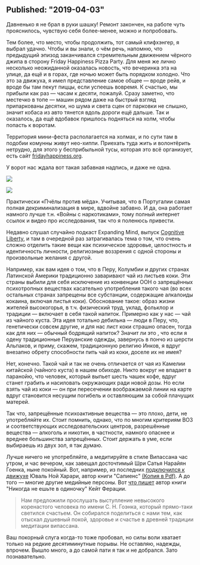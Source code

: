 Published: "2019-04-03"
--------------------------
Давненько я не брал в руки шашку! Ремонт закончен, на работе чуть прояснилось, чувствую себя более-менее, можно и попробовать.

Тем более, что место, чтобы продолжить, тот самый клифхэнгер, я выбрал удачно. Чтобы и вы знали, о чём речь, напомню, что предыдущий эпизод заканчивался стремительным движением чёрного джипа в сторону Friday Happiness Pizza Party. Для меня же лично несколько неожиданной оказалась новость, что вечеринка эта на улице, да ещё и в горах, где ночью может быть порядком холодно. Что это за движуха, я имел представление самое общее — вроде рейв, и вроде бы там пекут пиццы, если успеешь вовремя. К счастью, мы прибыли как раз — часам к десяти, пожалуй. Сразу заметно, что местечко в топе — машин рядом даже на быстрый взгляд припаркованы десятки, но шума и света сцен от парковки не слышно, значит кобаса из авто тянется вдоль дороги ещё дальше. Так и оказалось, да ещё вдобавок пришлось подняться на холм, чтобы попасть к воротам.


Территория мини-феста располагается на холмах, и по сути там в подобии комунны живут нео-хиппи. Приехать туда жить и волонтёрить нетрудно, для этого у бесприбыльной тусы, которая это всё организует, есть сайт [fridayhappiness.org](https://www.fridayhappiness.org/).


У ворот нас ждала вот такая забавная надпись, и даже не одна.

![](IMG_20190223_023616.jpg)


![](IMG_20190223_023623.jpg)

Практически «Пчёлы против мёда». Учитывая, что в Португалии самая полная декриминализация в мире, вдвойне забавно. И да, она работает намного лучше т.н. «Войны с наркотиками», тому полный интернет ссылок и видео про исследования, так что я поленюсь привести.

Недавно слушал случайно подкаст Expanding Mind, выпуск [Cognitive Liberty](https://expandingmind.podbean.com/e/expanding-mind-cognitive-liberty-030217/), и там в очередной раз затрагивалась тема о том, что очень сложно отделить такие вещи как психическое здоровье, целостность и идентичность личности, религиозные воззрения с одной стороны и произвольные желания с другой.

Например, как вам идея о том, что в Перу, Колумбии и других странах Латинской Америки традиционно заваривают чай из листьев коки. Эти страны выбили для себя исключение из конвенции ООН о запрещённых психотропных веществах касательно употребления такого чая (во всех остальных странах запрещены все субстанции, содержащие алкалоиды кокаина, включая листья коки). Обоснование такое: образ жизни жителей высокогорья, в т.ч. физический труд, уклад, фольклор и традиции — включает в себя такой напиток. Примерно как у нас — чай из чайного куста. Эта идея тотально дебильна — люди в Перу, что, генетически совсем другие, и для нас лист коки страшно опасен, тогда как для них — обычный бодрящий напиток? Значит ли это , что если я одену традиционные Перуанские одежды, завернусь в пончо из шерсти Альпаков, и приму, скажем, традиционную религию Инков, я вдруг внезапно обрету способности пить чай из коки, доселе их не имея?

Нет, конечно. Такой чай и так не очень отличается от чая из Камелии китайской (чайного куста) в нашем обиходе. Никто вокруг не впадает в паранойю, что человек, который выпьет шесть чашек кофе, вдруг станет грабить и насиловать окружающих ради новой дозы. Но если взять чай из коки — он при пересечении воображаемой линии на карте вдруг становится несущим погибель и оставляющим за собой плачущих матерей.

Так что, запрещённые психоактивные вещества — это плохо, дети, не употребляйте их. Стоит помнить, однако, что по многим критериям ВОЗ и соответствующих исследовательских центров, разрешённые вещества — алкоголь и никотин, в частности, намного опаснее и вреднее большинства запрещённых. Стоит держать в уме, если выбираешь из двух зол, я так думаю. 


Лучше ничего не употребляйте, а медитируйте в стиле Випассана час утром, и час вечером, как завещал досточтимый Шри Сатья Нарайян Гоенка, ныне покойный. Вот, например, из последних [подключился к движухе](https://rb.ru/story/how-an-unknown-professor-wrote-two-bestsellers/) Юваль Ной Харари, автор книги "Сапиенс" [(Копия в Pdf)](%D0%90%D0%B2%D1%82%D0%BE%D1%80%C2%A0%D0%B1%D0%B5%D1%81%D1%82%D1%81%D0%B5%D0%BB%D0%BB%D0%B5%D1%80%D0%BE%D0%B2%20Sapiens%20%D0%B8%20Homo%20Deus%20%D1%80%D0%B0%D1%81%D1%81%D0%BA%D0%B0%D0%B7%D0%B0%D0%BB%20%D0%BE%20%D1%81%D0%B2%D0%BE%D0%B5%D0%B9%20%D0%BC%D0%B5%D1%82%D0%BE%D0%B4%D0%B8%D0%BA%D0%B5%20%D1%8D%D1%84%D1%84%D0%B5%D0%BA%D1%82%D0%B8%D0%B2%D0%BD%D0%BE%D0%B9%20%D1%80%D0%B0%D0%B1%D0%BE%D1%82%D1%8B%20_%20Rusbase.pdf). А до того — многие другие медийные персоны. Вот [что пишет](https://books.google.lv/books?id=9o4JCgAAQBAJ&pg=PA416&lpg=PA416&dq=%D0%9D%D0%B0%D0%BC+%D0%BF%D1%80%D0%B5%D0%B4%D0%BB%D0%BE%D0%B6%D0%B8%D0%BB%D0%B8+%D0%BF%D1%80%D0%BE%D1%81%D0%BB%D1%83%D1%88%D0%B0%D1%82%D1%8C+%D0%B2%D1%8B%D1%81%D1%82%D1%83%D0%BF%D0%BB%D0%B5%D0%BD%D0%B8%D0%B5+%D0%BD%D0%B5%D0%B2%D1%8B%D1%81%D0%BE%D0%BA%D0%BE%D0%B3%D0%BE+%D0%BA%D0%BE%D1%80%D0%B5%D0%BD%D0%B0%D1%81%D1%82%D0%BE%D0%B3%D0%BE+%D1%87%D0%B5%D0%BB%D0%BE%D0%B2%D0%B5%D0%BA%D0%B0+%D0%BF%D0%BE+%D0%B8%D0%BC%D0%B5%D0%BD%D0%B8+%D0%A1.+%D0%9D.+%D0%93%D0%BE%D1%8D%D0%BD%D0%BA%D0%B0,+%D0%BA%D0%BE%D1%82%D0%BE%D1%80%D1%8B%D0%B9+%D0%BF%D1%80%D1%8F%D0%BC%D0%BE-%D1%82%D0%B0%D0%BA%D0%B8+%D1%81%D0%B2%D0%B5%D1%82%D0%B8%D0%BB%D1%81%D1%8F+%D1%81%D1%87%D0%B0%D1%81%D1%82%D1%8C%D0%B5%D0%BC.+%D0%9E%D0%BD+%D1%81%D0%BE%D0%B1%D0%B8%D1%80%D0%B0%D0%BB%D1%81%D1%8F+%D0%BF%D0%BE%D0%B4%D0%B5%D0%BB%D0%B8%D1%82%D1%8C%D1%81%D1%8F+%D1%81+%D0%BD%D0%B0%D0%BC%D0%B8+%D1%82%D0%B5%D0%BC,+%D0%BA%D0%B0%D0%BA+%D0%BE%D1%82%D1%8B%D1%81%D0%BA%D0%B0%D0%BB+%D0%B4%D1%83%D1%88%D0%B5%D0%B2%D0%BD%D1%8B%D0%B9+%D0%BF%D0%BE%D0%BA%D0%BE%D0%B9,+%D0%B7%D0%B4%D0%BE%D1%80%D0%BE%D0%B2%D1%8C%D0%B5+%D0%B8+%D1%81%D1%87%D0%B0%D1%81%D1%82%D1%8C%D0%B5+%D0%B2+%D0%B4%D1%80%D0%B5%D0%B2%D0%BD%D0%B5%D0%B9+%D1%82%D1%80%D0%B0%D0%B4%D0%B8%D1%86%D0%B8%D0%B8+%D0%BC%D0%B5%D0%B4%D0%B8%D1%82%D0%B0%D1%86%D0%B8%D0%B8+%D0%B2%D0%B8%D0%BF%D0%B0%D1%81%D1%81%D0%B0%D0%BD%D0%B0.&source=bl&ots=c45YyrM4l5&sig=ACfU3U3xf4DVoEpZe3VxqEJMkAEJy14okg&hl=en&sa=X&ved=2ahUKEwiY_tre_ZXiAhVj_CoKHeXoBK4Q6AEwAHoECAYQAQ#v=onepage&q=%D0%9D%D0%B0%D0%BC%20%D0%BF%D1%80%D0%B5%D0%B4%D0%BB%D0%BE%D0%B6%D0%B8%D0%BB%D0%B8%20%D0%BF%D1%80%D0%BE%D1%81%D0%BB%D1%83%D1%88%D0%B0%D1%82%D1%8C%20%D0%B2%D1%8B%D1%81%D1%82%D1%83%D0%BF%D0%BB%D0%B5%D0%BD%D0%B8%D0%B5%20%D0%BD%D0%B5%D0%B2%D1%8B%D1%81%D0%BE%D0%BA%D0%BE%D0%B3%D0%BE%20%D0%BA%D0%BE%D1%80%D0%B5%D0%BD%D0%B0%D1%81%D1%82%D0%BE%D0%B3%D0%BE%20%D1%87%D0%B5%D0%BB%D0%BE%D0%B2%D0%B5%D0%BA%D0%B0%20%D0%BF%D0%BE%20%D0%B8%D0%BC%D0%B5%D0%BD%D0%B8%20%D0%A1.%20%D0%9D.%20%D0%93%D0%BE%D1%8D%D0%BD%D0%BA%D0%B0%2C%20%D0%BA%D0%BE%D1%82%D0%BE%D1%80%D1%8B%D0%B9%20%D0%BF%D1%80%D1%8F%D0%BC%D0%BE-%D1%82%D0%B0%D0%BA%D0%B8%20%D1%81%D0%B2%D0%B5%D1%82%D0%B8%D0%BB%D1%81%D1%8F%20%D1%81%D1%87%D0%B0%D1%81%D1%82%D1%8C%D0%B5%D0%BC.%20%D0%9E%D0%BD%20%D1%81%D0%BE%D0%B1%D0%B8%D1%80%D0%B0%D0%BB%D1%81%D1%8F%20%D0%BF%D0%BE%D0%B4%D0%B5%D0%BB%D0%B8%D1%82%D1%8C%D1%81%D1%8F%20%D1%81%20%D0%BD%D0%B0%D0%BC%D0%B8%20%D1%82%D0%B5%D0%BC%2C%20%D0%BA%D0%B0%D0%BA%20%D0%BE%D1%82%D1%8B%D1%81%D0%BA%D0%B0%D0%BB%20%D0%B4%D1%83%D1%88%D0%B5%D0%B2%D0%BD%D1%8B%D0%B9%20%D0%BF%D0%BE%D0%BA%D0%BE%D0%B9%2C%20%D0%B7%D0%B4%D0%BE%D1%80%D0%BE%D0%B2%D1%8C%D0%B5%20%D0%B8%20%D1%81%D1%87%D0%B0%D1%81%D1%82%D1%8C%D0%B5%20%D0%B2%20%D0%B4%D1%80%D0%B5%D0%B2%D0%BD%D0%B5%D0%B9%20%D1%82%D1%80%D0%B0%D0%B4%D0%B8%D1%86%D0%B8%D0%B8%20%D0%BC%D0%B5%D0%B4%D0%B8%D1%82%D0%B0%D1%86%D0%B8%D0%B8%20%D0%B2%D0%B8%D0%BF%D0%B0%D1%81%D1%81%D0%B0%D0%BD%D0%B0.&f=false) автор книги "Никогда не ешьте в одиночку" Кейт Ферации.

> Нам предложили прослушать выступление невысокого коренастого человека по имени С. Н. Гоэнка, который прямо-таки светился счастьем. Он собирался поделиться с нами тем, как отыскал душевный покой, здоровье и счастье в древней традиции медитации випассана.


Ваш покорный слуга когда-то тоже пробовал, но силы воли хватает только на редкие десятиминутные порывы. Не оставляю, надежды, впрочем. Вышло много, а до самой пати я так и не добрался. Зато познавательно.

